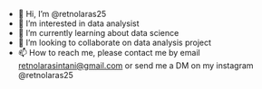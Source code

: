 - 👋 Hi, I’m @retnolaras25
- 👀 I’m interested in data analysist
- 🌱 I’m currently learning about data science
- 💞️ I’m looking to collaborate on data analysis project
- 📫 How to reach me, please contact me by email retnolarasintani@gmail.com or send me a DM on my instagram @retnolaras25

<!---
retnolaras25/retnolaras25 is a ✨ special ✨ repository because its `README.md` (this file) appears on your GitHub profile.
You can click the Preview link to take a look at your changes.
--->
